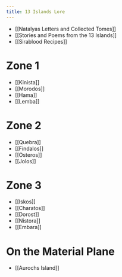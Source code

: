```yaml
---
title: 13 Islands Lore
---
```

* [[Natalyas Letters and Collected Tomes]]
* [[Stories and Poems from the 13 Islands]]
* [[Sirablood Recipes]]

# Zone 1
- [[Kinista]]
- [[Morodos]]
- [[Hama]]
- [[Lemba]]

# Zone 2
- [[Quebra]]
- [[Findalos]]
- [[Osteros]]
- [[Jolos]]

# Zone 3
- [[Iskos]]
- [[Charatos]]
- [[Dorost]]
- [[Nistora]]
- [[Embara]]

# On the Material Plane
- [[Aurochs Island]]